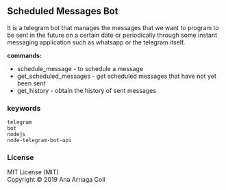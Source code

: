 ## Scheduled Messages Bot
It is a telegram bot that manages the messages that we want to program to be sent in the future 
on a certain date or periodically through some instant messaging application such as whatsapp or the telegram itself.

**commands:**
* schedule_message - to schedule a message  
* get_scheduled_messages - get scheduled messages that have not yet been sent  
* get_history - obtain the history of sent messages  

### keywords

```
telegram  
bot  
nodejs  
node-telegram-bot-api  
```

### License
MIT License (MIT)  
Copyright © 2019 Ana Arriaga Coll
